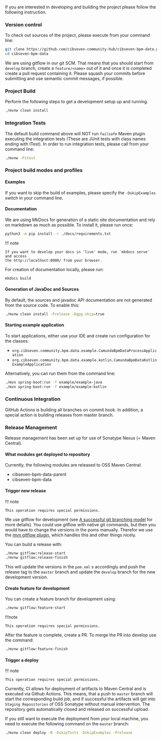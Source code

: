 If you are interested in developing and building the project please follow the following instruction.

### Version control

To check out sources of the project, please execute from your command line:

```sh
git clone https://github.com/cibseven-community-hub/cibseven-bpm-data.git
cd cibseven-bpm-data
```

We are using gitflow in our git SCM. That means that you should start from `develop` branch, create a `feature/<name>` out of it and once it
is completed create a pull request containing it. Please squash your commits before submitting and use semantic commit messages, if
possible.

### Project Build

Perform the following steps to get a development setup up and running.

```sh
./mvnw clean install
```

### Integration Tests

The default build command above will NOT run `failsafe` Maven plugin executing the integration tests
(These are JUnit tests with class names ending with ITest). In order to run integration tests, please call from your command line:

```sh
./mvnw -Pitest
```

### Project build modes and profiles

#### Examples

If you want to skip the build of examples, please specify the `-DskipExamples` switch in your command line.

#### Documentation

We are using MkDocs for generation of a static site documentation and rely on markdown as much as possible.
To install it, please run once:

```sh
python3 -m pip install -r ./docs/requirements.txt
```

!!! note

    If you want to develop your docs in 'live' mode, run `mkdocs serve` and access
    the http://localhost:8000/ from your browser.

For creation of documentation locally, please run:

```sh
mkdocs build
```

#### Generation of JavaDoc and Sources

By default, the sources and javadoc API documentation are not generated from the source code. To enable this:

```sh
./mvnw clean install -Prelease -Dgpg.skip=true
```

#### Starting example application

To start applications, either use your IDE and create run configuration for the classes:

* `org.cibseven.community.bpm.data.example.CamundaBpmDataProcessApplication`
* `org.cibseven.community.bpm.data.example.kotlin.CamundaBpmDataKotlinExampleApplication`

Alternatively, you can run them from the command line:

```sh
./mvn spring-boot:run -f example/example-java
./mvn spring-boot:run -f example/example-kotlin
```

### Continuous Integration

GitHub Actions is building all branches on commit hook. In addition, a special action is building releases from master branch.

### Release Management

Release management has been set up for use of Sonatype Nexus (= Maven Central).

#### What modules get deployed to repository

Currently, the following modules are released to OSS Maven Central:

* cibseven-bpm-data-parent
* cibseven-bpm-data

#### Trigger new release

!!! note

    This operation requires special permissions.

We use gitflow for development (see [A successful git branching model](http://nvie.com/posts/a-successful-git-branching-model/)
for more details). You could use gitflow with native git commands, but then you would have to change the versions in the poms manually.
Therefor we use the
[mvn gitflow plugin](https://github.com/aleksandr-m/gitflow-maven-plugin/), which handles this and other things nicely.

You can build a release with:

```sh
./mvnw gitflow:release-start
./mvnw gitflow:release-finish
```

This will update the versions in the `pom.xml` s accordingly and push the release tag to the `master` branch and update the `develop` branch
for the new development version.

#### Create feature for development

You can create a feature branch for development using:

```sh
./mvnw gitflow:feature-start
```

!!!note

    This operation requires special permissions.

After the feature is complete, create a PR. To merge the PR into develop use the command:

```sh
./mvnw gitflow:feature-finish
```

#### Trigger a deploy

!!! note

    This operation requires special permissions.

Currently, CI allows for deployment of artifacts to Maven Central and is executed via Github Actions. This means, that a push to `master`
branch will start the corresponding build job, and if successful the artifacts will get into `Staging Repositories` of OSS Sonatype without
manual intervention. The repository gets automatically closed and released on successful upload.

If you still want to execute the deployment from your local machine, you need to execute the following command on the `master` branch:

```sh
./mvnw clean deploy -B -DskipTests -DskipExamples -Prelease
```
